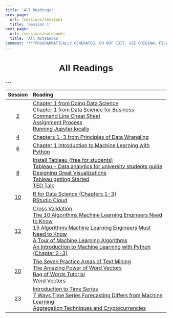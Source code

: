 ```yaml
---
title: 'All Readings'
prev_page:
  url: /sessions/session1
  title: 'Session 1'
next_page:
  url: /sessions/notebooks
  title: 'All Notebooks'
comment: "***PROGRAMMATICALLY GENERATED, DO NOT EDIT. SEE ORIGINAL FILES IN /content***"
---
```

<h1  style="font-family:  Verdana,  Geneva,  sans-serif;  text-align:center;">All  Readings</h1> 
--- 

|  Session  |  Reading  |
|  :-----:  |  :------  |
|  [2](https://rpi-data.github.io/course-intro-ml-app/sessions/session2)  |  [Chapter  1  from  Doing  Data  Science](http://proquestcombo.safaribooksonline.com.libproxy.rpi.edu/book/databases/9781449363871)<br>[Chapter  1  from  Data  Science  for  Business](http://proquestcombo.safaribooksonline.com.libproxy.rpi.edu/book/databases/business-intelligence/9781449374273)<br>[Command  Line  Cheat  Sheet](https://www.git-tower.com/blog/command-line-cheat-sheet/)<br>[Assignment  Process](/assignments)<br>[Running  Jupyter  locally](http://rpi.analyticsdojo.com/setup/anaconda/)  |
|  [4](https://rpi-data.github.io/course-intro-ml-app/sessions/session4)  |  [Chapters  1-3  from  Principles  of  Data  Wrangling](http://proquestcombo.safaribooksonline.com.libproxy.rpi.edu/book/databases/business-intelligence/9781491938911)  |
|  [6](https://rpi-data.github.io/course-intro-ml-app/sessions/session6)  |  [Chapter  1  Introduction  to  Machine  Learning  with  Python](http://proquestcombo.safaribooksonline.com.libproxy.rpi.edu/book/programming/machine-learning/9781449369880)  |
|  [8](https://rpi-data.github.io/course-intro-ml-app/sessions/session8)  |  [Install  Tableau  (free  for  students)](https://www.tableau.com/academic/students)<br>[Tableau  -  Data  analytics  for  university  students  guide](https://www.tableau.com/university-students)<br>[Designing  Great  Visualizations](http://www.tableau.com/sites/default/files/media/designing-great-visualizations.pdf)<br>[Tableau  getting  Started](http://www.tableau.com/learn/tutorials/on-demand/getting-started)<br>[TED  Talk](https://www.ted.com/talks/david_mccandless_the_beauty_of_data_visualization#t-304102)  |
|  [10](https://rpi-data.github.io/course-intro-ml-app/sessions/session10)  |  [R  for  Data  Science  (Chapters  1-3)](https://r4ds.had.co.nz)<br>[RStudio  Cloud](https://rstudio.cloud)  |
|  [12](https://rpi-data.github.io/course-intro-ml-app/sessions/session12)  |  [Cross  Validation](https://www.analyticsvidhya.com/blog/2015/11/improve-model-performance-cross-validation-in-python-r/)<br>[The  10  Algorithms  Machine  Learning  Engineers  Need  to  Know](https://gab41.lab41.org/the-10-algorithms-machine-learning-engineers-need-to-know-f4bb63f5b2fa#.4rekzo2o1)<br>[15  Algorithms  Machine  Learning  Engineers  Must  Need  to  Know](https://www.favouriteblog.com/15-algorithms-machine-learning-engineers/)<br>[A  Tour  of  Machine  Learning  Algorithms](http://machinelearningmastery.com/a-tour-of-machine-learning-algorithms/)<br>[An  Introduction  to  Machine  Learning  with  Python  (Chapter  2-3)](http://proquestcombo.safaribooksonline.com/book/programming/machine-learning/9781449369880)  |
|  [20](https://rpi-data.github.io/course-intro-ml-app/sessions/session20)  |  [The  Seven  Practice  Areas  of  Text  Mining](http://cdn2.hubspot.net/hubfs/2176909/Whitepaper_The_Seven_Practice_Areas_of_Text_Analytics_Chapter_2_Excerpt.pdf?t=1469213247687)<br>[The  Amazing  Power  of  Word  Vectors](https://blog.acolyer.org/2016/04/21/the-amazing-power-of-word-vectors/)<br>[Bag  of  Words  Tutorial](https://www.kaggle.com/c/word2vec-nlp-tutorial/details/part-1-for-beginners-bag-of-words)<br>[Word  Vectors](https://www.kaggle.com/c/word2vec-nlp-tutorial/details/part-2-word-vectors)  |
|  [23](https://rpi-data.github.io/course-intro-ml-app/sessions/session23)  |  [Introduction  to  Time  Series](https://www.youtube.com/watch?v=d4Sn6ny_5LI)<br>[7  Ways  Time  Series  Forecasting  Differs  from  Machine  Learning](https://www.datascience.com/blog/time-series-forecasting-machine-learning-differences)<br>[Aggregation  Techniques  and  Cryptocurrencies](https://medium.com/python-data/time-series-aggregation-techniques-with-python-a-look-at-major-cryptocurrencies-a9eb1dd49c1b)  |
